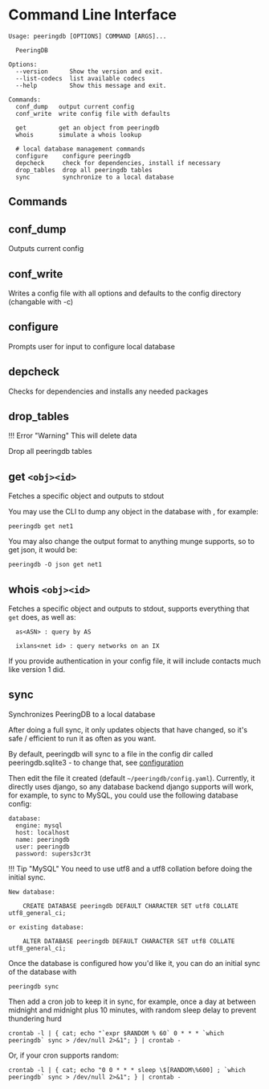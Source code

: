 
# Command Line Interface

    Usage: peeringdb [OPTIONS] COMMAND [ARGS]...

      PeeringDB

    Options:
      --version      Show the version and exit.
      --list-codecs  list available codecs
      --help         Show this message and exit.

    Commands:
      conf_dump   output current config
      conf_write  write config file with defaults

      get         get an object from peeringdb
      whois       simulate a whois lookup

      # local database management commands
      configure    configure peeringdb
      depcheck     check for dependencies, install if necessary
      drop_tables  drop all peeringdb tables
      sync         synchronize to a local database

## Commands

## conf_dump
Outputs current config

## conf_write
Writes a config file with all options and defaults to the config directory (changable with -c)

## configure
Prompts user for input to configure local database

## depcheck
Checks for dependencies and installs any needed packages

## drop_tables

!!! Error "Warning"
    This will delete data

Drop all peeringdb tables

## get `<obj><id>`
Fetches a specific object and outputs to stdout

You may use the CLI to dump any object in the database with <object tag><id>, for example:

    peeringdb get net1

You may also change the output format to anything munge supports, so to get json, it would be:

    peeringdb -O json get net1

## whois `<obj><id>`
Fetches a specific object and outputs to stdout, supports everything that `get` does, as well as:

      as<ASN> : query by AS

      ixlans<net id> : query networks on an IX

If you provide authentication in your config file, it will include contacts much like version 1 did.

## sync
Synchronizes PeeringDB to a local database

After doing a full sync, it only updates objects that have changed, so it's safe / efficient to run it as often as you want.

By default, peeringdb will sync to a file in the config dir called peeringdb.sqlite3 - to change that, see [configuration](index.md#configuration)

Then edit the file it created (default `~/peeringdb/config.yaml`). Currently, it directly uses django, so any database backend django supports will work, for example, to sync to MySQL, you could use the following database config:

    database:
      engine: mysql
      host: localhost
      name: peeringdb
      user: peeringdb
      password: supers3cr3t

!!! Tip "MySQL"
    You need to use utf8 and a utf8 collation before doing the initial sync.

    New database:

        CREATE DATABASE peeringdb DEFAULT CHARACTER SET utf8 COLLATE utf8_general_ci;

    or existing database:

        ALTER DATABASE peeringdb DEFAULT CHARACTER SET utf8 COLLATE utf8_general_ci;

Once the database is configured how you'd like it, you can do an initial sync of the database with

    peeringdb sync

Then add a cron job to keep it in sync, for example, once a day at between midnight and midnight plus 10 minutes, with random sleep delay to prevent thundering hurd

    crontab -l | { cat; echo "`expr $RANDOM % 60` 0 * * * `which peeringdb` sync > /dev/null 2>&1"; } | crontab -

Or, if your cron supports random:

    crontab -l | { cat; echo "0 0 * * * sleep \$[RANDOM\%600] ; `which peeringdb` sync > /dev/null 2>&1"; } | crontab -

